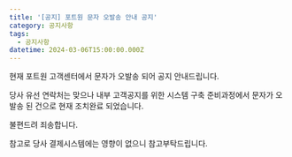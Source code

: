 ```yaml
---
title: '[공지] 포트원 문자 오발송 안내 공지'
category: 공지사항
tags:
  - 공지사항
datetime: 2024-03-06T15:00:00.000Z
---
```


현재 포트원 고객센터에서 문자가 오발송 되어 공지 안내드립니다.

당사 유선 연락처는 맞으나 내부 고객공지를 위한 시스템 구축 준비과정에서 문자가 오발송 된 건으로 현재 조치완료 되었습니다.

불편드려 죄송합니다.

참고로 당사 결제시스템에는 영향이 없으니 참고부탁드립니다.
